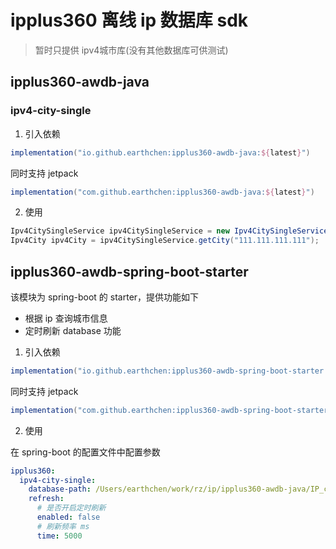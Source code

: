 # ipplus360 离线 ip 数据库 sdk

>暂时只提供 ipv4城市库(没有其他数据库可供测试)


## ipplus360-awdb-java


### ipv4-city-single

1. 引入依赖

```groovy
implementation("io.github.earthchen:ipplus360-awdb-java:${latest}")
```

同时支持 jetpack
```groovy
implementation("com.github.earthchen:ipplus360-awdb-java:${latest}")
```

2. 使用

```java
Ipv4CitySingleService ipv4CitySingleService = new Ipv4CitySingleService(new File("IP_city_single_WGS84.awdb"))
Ipv4City ipv4City = ipv4CitySingleService.getCity("111.111.111.111");
```

## ipplus360-awdb-spring-boot-starter

该模块为 spring-boot 的 starter，提供功能如下

- 根据 ip 查询城市信息
- 定时刷新 database 功能

1. 引入依赖

```groovy
implementation("io.github.earthchen:ipplus360-awdb-spring-boot-starter:${latest}")
```

同时支持 jetpack
```groovy
implementation("com.github.earthchen:ipplus360-awdb-spring-boot-starter:${latest}")
```

2. 使用

在 spring-boot 的配置文件中配置参数
```yaml
ipplus360:
  ipv4-city-single:
    database-path: /Users/earthchen/work/rz/ip/ipplus360-awdb-java/IP_city_single_WGS84.awdb
    refresh:
      # 是否开启定时刷新
      enabled: false
      # 刷新频率 ms
      time: 5000
```






